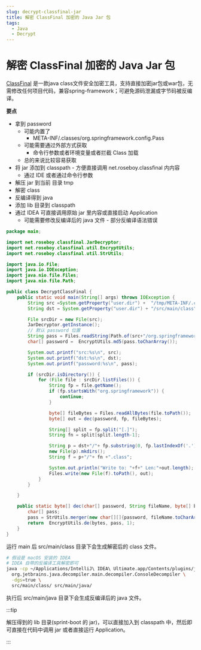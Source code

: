 ```yaml
---
slug: decrypt-classfinal-jar
title: 解密 ClassFinal 加密的 Java Jar 包
tags:
  - Java
  - Decrypt
---
```


# 解密 ClassFinal 加密的 Java Jar 包

[ClassFinal](https://github.com/roseboy/classfinal) 是一款java class文件安全加密工具，支持直接加密jar包或war包，无需修改任何项目代码，兼容spring-framework；可避免源码泄漏或字节码被反编译。

**要点**

- 拿到 password
  - 可能内置了
    - META-INF/.classes/org.springframework.config.Pass
  - 可能需要通过外部方式获取
    - 命令行参数或者环境变量或者拦截 Class 加载
  - 总的来说比较容易获取
- 将 jar 添加到 classpath - 方便直接调用 net.roseboy.classfinal 内内容
  - 通过 IDE 或者通过命令行参数
- 解压 jar 到当前 目录 tmp
- 解密 class
- 反编译得到 java
- 添加 lib 目录到 classpath
- 通过 IDEA 可直接调用原始 jar 里内容或直接启动 Application
  - 可能需要修改反编译后的 java 文件 - 部分反编译语法错误

<!-- more -->

```java title="DecryptClassFinal.java"
package main;

import net.roseboy.classfinal.JarDecryptor;
import net.roseboy.classfinal.util.EncryptUtils;
import net.roseboy.classfinal.util.StrUtils;

import java.io.File;
import java.io.IOException;
import java.nio.file.Files;
import java.nio.file.Path;

public class DecryptClassFinal {
    public static void main(String[] args) throws IOException {
        String src =System.getProperty("user.dir") +  "/tmp/META-INF/.classes";
        String dst = System.getProperty("user.dir") + "/src/main/class";

        File srcDir = new File(src);
        JarDecryptor.getInstance();
        // 默认 password 位置
        String pass = Files.readString(Path.of(src+"/org.springframework.config.Pass"));
        char[] password =  EncryptUtils.md5(pass.toCharArray());

        System.out.printf("src:%s\n", src);
        System.out.printf("dst:%s\n", dst);
        System.out.printf("password:%s\n", pass);

        if (srcDir.isDirectory()) {
            for (File file : srcDir.listFiles()) {
                String fp = file.getName();
                if (fp.startsWith("org.springframework")) {
                    continue;
                }

                byte[] fileBytes = Files.readAllBytes(file.toPath());
                byte[] out = dec(password, fp, fileBytes);

                String[] split = fp.split("[.]");
                String fn = split[split.length-1];

                String p = dst+"/"+ fp.substring(0, fp.lastIndexOf('.')).replaceAll("[.]", "/");
                new File(p).mkdirs();
                String f = p+"/"+ fn +".class";

                System.out.println("Write to: "+f+" Len:"+out.length);
                Files.write(new File(f).toPath(), out);
            }
        }

    }

    public static byte[] dec(char[] password, String fileName, byte[] bytes){
        char[] pass;
        pass = StrUtils.merger(new char[][]{password, fileName.toCharArray()});
        return  EncryptUtils.de(bytes, pass, 1);
    }
}
```

运行 main 后 src/main/class 目录下会生成解密后的 class 文件。

```bash title="反编译 class 为 java"
# 假设是 macOS 安装的 IDEA
# IDEA 自带的反编译工具解密即可
java -cp ~/Applications/IntelliJ\ IDEA\ Ultimate.app/Contents/plugins/java-decompiler/lib/java-decompiler.jar \
  org.jetbrains.java.decompiler.main.decompiler.ConsoleDecompiler \
  -dgs=true \
  src/main/class/ src/main/java/
```

执行后 src/main/java 目录下会生成反编译后的 java 文件。

:::tip

解压得到的 lib 目录(sprint-boot 的 jar)，可以直接加入到 classpath 中，然后即可直接在代码中调用 jar 或者直接运行 Application。

:::
